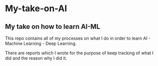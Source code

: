 # My-take-on-AI
My take on how to learn AI-ML
---------------------------------------------
This repo contains all of my processes on what I do in order to learn AI - Machine Learning - Deep Learning.

There are reports which I wrote for the purpose of keep tracking of what I did and the reason why I did it.
